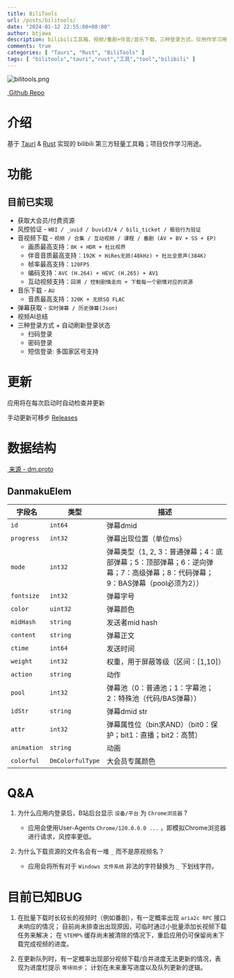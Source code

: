 ```yaml
---
title: BiliTools
url: /posts/bilitools/
date: "2024-01-12 22:55:00+08:00"
author: btjawa
description: bilibili工具箱，视频/番剧+伴音/音乐下载，三种登录方式，仅用作学习用途。
comments: true
categories: [ "Tauri", "Rust", "BiliTools" ]
tags: [ "bilitools","tauri","rust","工具","tool","bilibili" ]
---
```


![bilitools.png](https://cdn.jsdelivr.net/gh/btjawa/btjawa/assets/bilitools.png)

<a href="https://github.com/btjawa/bilitools" target="_blank"><i class="fa-brands fa-github"></i>&nbsp;Github Repo</a>

# 介绍

基于 [Tauri](https://github.com/tauri-apps/tauri) & [Rust](https://github.com/rust-lang/rust) 实现的 bilibili 第三方轻量工具箱；项目仅作学习用途。

# 功能

## 目前已实现

- 获取大会员/付费资源
- 风控验证 - `WBI / _uuid / buvid3/4 / bili_ticket / 极验行为验证`
- 音视频下载 - `视频 / 合集 / 互动视频 / 课程 / 番剧 (AV + BV + SS + EP)`
    - 画质最高支持：`8K + HDR + 杜比视界`
    - 伴音音质最高支持：`192K + HiRes无损(48kHz) + 杜比全景声(384K)`
    - 帧率最高支持：`120FPS`
    - 编码支持：`AVC (H.264) + HEVC (H.265) + AV1`
    - 互动视频支持：`回溯 / 控制剧情走向 + 下载每一个剧情对应的资源`
- 音乐下载 - `AU`
    - 音质最高支持：`320K + 无损SQ FLAC`
- 弹幕获取 - `实时弹幕 / 历史弹幕(Json)`
- 视频AI总结
- 三种登录方式 + 自动刷新登录状态
    - 扫码登录
    - 密码登录
    - 短信登录: 多国家区号支持

# 更新

应用将在每次启动时自动检查并更新

手动更新可移步 [Releases](https://github.com/btjawa/BiliTools/releases/latest)

# 数据结构

<p>
<a href="https://github.com/SocialSisterYi/bilibili-API-collect/blob/master/grpc_api/bilibili/community/service/dm/v1/dm.proto" target="_blank">
<i class="fa-brands fa-github"></i>&nbsp;来源 - dm.proto</a>
</p>

## DanmakuElem

| 字段名     | 类型           | 描述 |
|------------|----------------|------|
| `id`       | `int64`        | 弹幕dmid |
| `progress` | `int32`        | 弹幕出现位置（单位ms） |
| `mode`     | `int32`        | 弹幕类型（1, 2, 3：普通弹幕；4：底部弹幕；5：顶部弹幕；6：逆向弹幕；7：高级弹幕；8：代码弹幕；9：BAS弹幕（pool必须为2）） |
| `fontsize` | `int32`        | 弹幕字号 |
| `color`    | `uint32`       | 弹幕颜色 |
| `midHash`  | `string`       | 发送者mid hash |
| `content`  | `string`       | 弹幕正文 |
| `ctime`    | `int64`        | 发送时间 |
| `weight`   | `int32`        | 权重，用于屏蔽等级（区间：[1,10]） |
| `action`   | `string`       | 动作 |
| `pool`     | `int32`        | 弹幕池（0：普通池；1：字幕池；2：特殊池（代码/BAS弹幕）） |
| `idStr`    | `string`       | 弹幕dmid str |
| `attr`     | `int32`        | 弹幕属性位（bin求AND）（bit0：保护；bit1：直播；bit2：高赞） |
| `animation`| `string`       | 动画 |
| `colorful` | `DmColorfulType` | 大会员专属颜色 |

# Q&A

1. 为什么应用内登录后，B站后台显示 `设备/平台` 为 `Chrome浏览器` ?
     - 应用会使用User-Agents `Chrome/120.0.0.0 ...` ，即模拟Chrome浏览器进行请求，风控率更低。

2. 为什么下载资源的文件名会有一堆 `_` 而不是原视频名？
     - 应用会将所有对于 `Windows 文件系统` 非法的字符替换为 `_` 下划线字符。
  
# 目前已知BUG

1. 在批量下载时长较长的视频时（例如番剧），有一定概率出现 `aria2c RPC` 接口未响应的情况；
目前尚未排查出出现原因，可临时通过小批量添加长视频下载任务来解决；
在 `%TEMP%` 缓存尚未被清除的情况下，重启应用仍可保留尚未下载完成视频的进度。

2. 在更新队列时，有一定概率出现部分视频下载/合并进度无法更新的情况，表现为进度栏提示 `等待同步`；
计划在未来重写进度以及队列更新的逻辑。